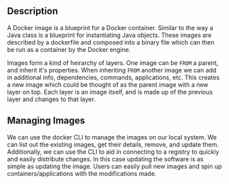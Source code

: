 ## Description
A Docker image is a blueprint for a Docker container. Similar to the way a Java class is a blueprint for instantiating Java objects. These images are described by a dockerfile and composed into a binary file which can then be run as a container by the Docker engine.

Images form a kind of heirarchy of layers. One image can be `FROM` a parent, and inherit it's properties. When inheriting `FROM` another image we can add in additional info, dependencies, commands, applications, etc. This creates a new image which could be thought of as the parent image with a new layer on top. Each layer is an image itself, and is made up of the previous layer and changes to that layer.

## Managing Images 

We can use the docker CLI to manage the images on our local system. We can list out the existing images, get their details, remove, and update them. Additionally, we can use the CLI to aid in connecting to a registry to quickly and easily distribute changes. In this case updating the software is as simple as updating the image. Users can easily pull new images and spin up containers/applications with the modifications made. 